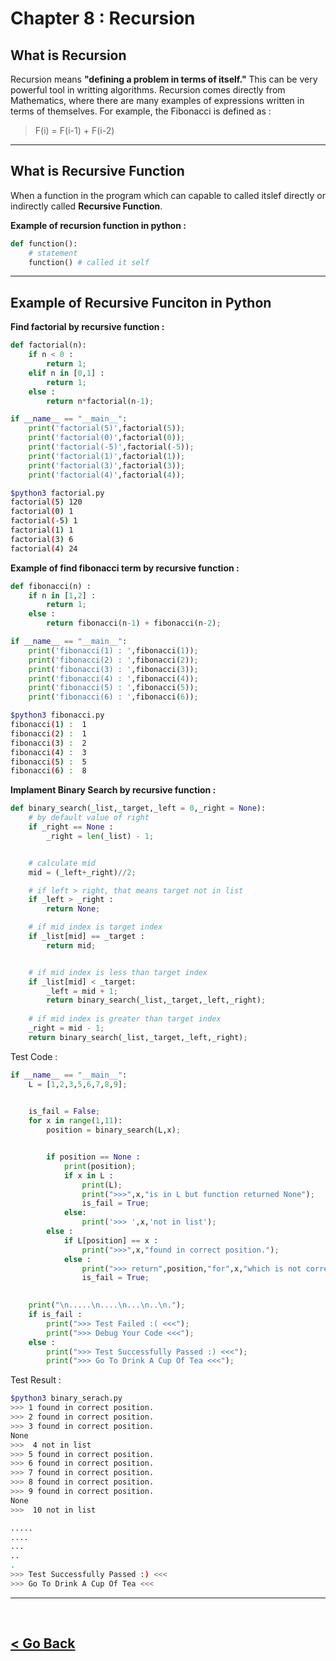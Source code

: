 Chapter 8 : Recursion
=====================

## What is Recursion
Recursion means **"defining a problem in terms of itself."** This can be very powerful tool in writting algorithms. Recursion comes directly from Mathematics, where there are many examples of expressions written in terms of themselves. For example, the Fibonacci is defined as : 
> F(i) = F(i-1) + F(i-2)

------------------------------------------------------

## What is Recursive Function 
When a function in the program which can capable to called itslef directly or indirectly called **Recursive Function**.

**Example of recursion function in python :**
```python
def function():
    # statement
    function() # called it self
```
------------------------------------------------------

## Example of Recursive Funciton in Python
**Find factorial by recursive function :**
```python
def factorial(n):
    if n < 0 :
        return 1;
    elif n in [0,1] :
        return 1;
    else :
        return n*factorial(n-1);

if __name__ == "__main__":
    print('factorial(5)',factorial(5));
    print('factorial(0)',factorial(0));
    print('factorial(-5)',factorial(-5));
    print('factorial(1)',factorial(1));
    print('factorial(3)',factorial(3));
    print('factorial(4)',factorial(4));
```


```bash
$python3 factorial.py 
factorial(5) 120
factorial(0) 1
factorial(-5) 1
factorial(1) 1
factorial(3) 6
factorial(4) 24
```

**Example of find fibonacci term by recursive function :**
```python
def fibonacci(n) :
    if n in [1,2] :
        return 1;
    else :
        return fibonacci(n-1) + fibonacci(n-2);

if __name__ == "__main__":
    print('fibonacci(1) : ',fibonacci(1));
    print('fibonacci(2) : ',fibonacci(2));
    print('fibonacci(3) : ',fibonacci(3));
    print('fibonacci(4) : ',fibonacci(4));
    print('fibonacci(5) : ',fibonacci(5));
    print('fibonacci(6) : ',fibonacci(6));
```

```bash
$python3 fibonacci.py 
fibonacci(1) :  1
fibonacci(2) :  1
fibonacci(3) :  2
fibonacci(4) :  3
fibonacci(5) :  5
fibonacci(6) :  8
```

**Implament Binary Search by recursive function :**
```python
def binary_search(_list,_target,_left = 0,_right = None):
    # by default value of right
    if _right == None :
        _right = len(_list) - 1;


    # calculate mid 
    mid = (_left+_right)//2;

    # if left > right, that means target not in list
    if _left > _right :
        return None;

    # if mid index is target index
    if _list[mid] == _target : 
        return mid;


    # if mid index is less than target index
    if _list[mid] < _target:
        _left = mid + 1;
        return binary_search(_list,_target,_left,_right);
    
    # if mid index is greater than target index
    _right = mid - 1;
    return binary_search(_list,_target,_left,_right);
```

Test Code :
```python
if __name__ == "__main__":
    L = [1,2,3,5,6,7,8,9];
    

    is_fail = False;
    for x in range(1,11):
        position = binary_search(L,x);


        if position == None :
            print(position);
            if x in L :
                print(L);
                print(">>>",x,"is in L but function returned None");
                is_fail = True;
            else:
                print('>>> ',x,'not in list');
        else :
            if L[position] == x :
                print(">>>",x,"found in correct position.");
            else :
                print(">>> return",position,"for",x,"which is not correct.");
                is_fail = True;

    
    print("\n.....\n....\n...\n..\n.");
    if is_fail :
        print(">>> Test Failed :( <<<");
        print(">>> Debug Your Code <<<");
    else :
        print(">>> Test Successfully Passed :) <<<");
        print(">>> Go To Drink A Cup Of Tea <<<");

```

Test Result : 
```bash
$python3 binary_serach.py 
>>> 1 found in correct position.
>>> 2 found in correct position.
>>> 3 found in correct position.
None
>>>  4 not in list
>>> 5 found in correct position.
>>> 6 found in correct position.
>>> 7 found in correct position.
>>> 8 found in correct position.
>>> 9 found in correct position.
None
>>>  10 not in list

.....
....
...
..
.
>>> Test Successfully Passed :) <<<
>>> Go To Drink A Cup Of Tea <<<
```

<hr />
<br />

[< Go Back](./../part_3.md)
-------------------------